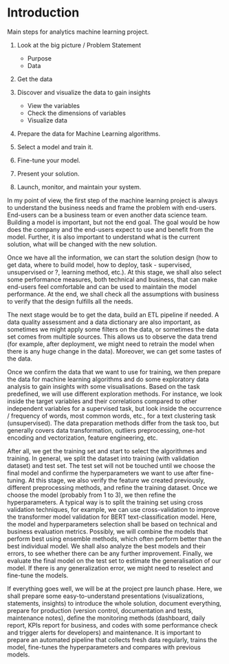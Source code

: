 # Introduction
Main steps for analytics machine learning project.

1. Look at the big picture / Problem Statement
	- Purpose
	- Data

2. Get the data
    
3. Discover and visualize the data to gain insights
	- View the variables
	- Check the dimensions of variables
	- Visualize data
    
4.  Prepare the data for Machine Learning algorithms.
    
5.  Select a model and train it.
    
6.  Fine-tune your model.
    
7.  Present your solution.
    
8.  Launch, monitor, and maintain your system.


In my point of view, the first step of the machine learning project is always to understand the business needs and frame the problem with end-users. End-users can be a business team or even another data science team. Building a model is important, but not the end goal. The goal would be how does the company and the end-users expect to use and benefit from the model. Further, it is also important to understand what is the current solution, what will be changed with the new solution.  

  

Once we have all the information, we can start the solution design (how to get data, where to build model, how to deploy, task - supervised, unsupervised or ?, learning method, etc.). At this stage, we shall also select some performance measures, both technical and business, that can make end-users feel comfortable and can be used to maintain the model performance. At the end, we shall check all the assumptions with business to verify that the design fulfills all the needs.

  

The next stage would be to get the data, build an ETL pipeline if needed. A data quality assessment and a data dictionary are also important, as sometimes we might apply some filters on the data, or sometimes the data set comes from multiple sources. This allows us to observe the data trend (for example, after deployment, we might need to retrain the model when there is any huge change in the data). Moreover, we can get some tastes of the data.

  

Once we confirm the data that we want to use for training, we then prepare the data for machine learning algorithms and do some exploratory data analysis to gain insights with some visualisations. Based on the task predefined, we will use different exploration methods. For instance, we look inside the target variables and their correlations compared to other independent variables for a supervised task, but look inside the occurrence / frequency of words, most common words, etc., for a text clustering task (unsupervised). The data preparation methods differ from the task too, but generally covers data transformation, outliers preprocessing, one-hot encoding and vectorization, feature engineering, etc.  

  

After all, we get the training set and start to select the algorithmes and training. In general, we split the dataset into training (with validation dataset) and test set. The test set will not be touched until we choose the final model and confirme the hyperparameters we want to use after fine-tuning. At this stage, we also verify the feature we created previously, different preprocessing methods, and refine the training dataset. Once we choose the model (probably from 1 to 3), we then refine the hyperparameters. A typical way is to split the training set using cross validation techniques, for example, we can use cross-validation to improve the transformer model validation for BERT text-classification model. Here, the model and hyperparameters selection shall be based on technical and business evaluation metrics. Possibly, we will combine the models that perform best using ensemble methods, which often perform better than the best individual model. We shall also analyze the best models and their errors, to see whether there can be any further improvement. Finally, we evaluate the final model on the test set to estimate the generalisation of our model. If there is any generalization error, we might need to reselect and fine-tune the models.  

  

If everything goes well, we will be at the project pre launch phase. Here, we shall prepare some easy-to-understand presentations (visualizations, statements, insights) to introduce the whole solution, document everything, prepare for production (version control, documentation and tests, maintenance notes), define the monitoring methods (dashboard, daily report, KPIs report for business, and codes with some performance check and trigger alerts for developers) and maintenance. It is important to prepare an automated pipeline that collects fresh data regularly, trains the model, fine-tunes the hyperparameters and compares with previous models.